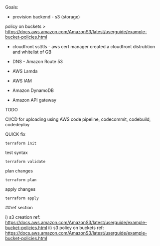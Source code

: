 Goals:

* provision backend - s3 (storage)

policy on buckets >
https://docs.aws.amazon.com/AmazonS3/latest/userguide/example-bucket-policies.html

* cloudfront ssl/tls - aws cert manager
created a cloudfront distrubtion and whitelist of GB

* DNS - Amazon Route 53
* AWS Lamda
* AWS IAM
* Amazon DynamoDB
* Amazon API gateway

TODO

CI/CD for uploading using AWS code pipeline, codecommit, codebuild, codedeploy

QUICK fix


```
terraform init
```

test syntax
```
terraform validate
``` 
plan changes 
```
terraform plan
```
apply changes
```
terraform apply
```

##ref section

i) s3 creation ref: https://docs.aws.amazon.com/AmazonS3/latest/userguide/example-bucket-policies.html
ii) s3 policy on buckets ref: https://docs.aws.amazon.com/AmazonS3/latest/userguide/example-bucket-policies.html

